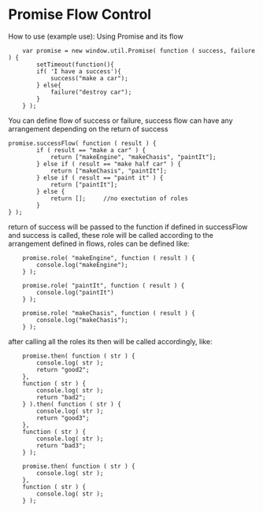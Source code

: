 Promise Flow Control
=
How to use (example use):
Using Promise and its flow

        var promise = new window.util.Promise( function ( success, failure ) {
        	setTimeout(function(){
        	if( 'I have a success'){
            	success("make a car");
        	} else{
        		failure("destroy car");
        	}
        } );
        
You can define flow of success or failure, success flow can have any arrangement depending on the return of success

	promise.successFlow( function ( result ) {
	        if ( result == "make a car" ) {
	            return ["makeEngine", "makeChasis", "paintIt"];
	        } else if ( result == "make half car" ) {
	            return ["makeChasis", "paintIt"];
	        } else if ( result == "paint it" ) {
	            return ["paintIt"];
	        } else {
	            return [];     //no exectution of roles
	        }
	} );

return of success will be passed to the function if defined in successFlow and success is called, 
these role will be called according to the arrangement defined in flows, roles can be defined like:

        promise.role( "makeEngine", function ( result ) {
        	console.log("makeEngine");
        } );
        
        promise.role( "paintIt", function ( result ) {
        	console.log("paintIt")
        } );
        
        promise.role( "makeChasis", function ( result ) {
        	console.log("makeChasis");
        } );
        
        
after calling all the roles its then will be called accordingly, like:

        promise.then( function ( str ) {
        	console.log( str );
        	return "good2";
        },
        function ( str ) {
        	console.log( str );
        	return "bad2";
        } ).then( function ( str ) {
        	console.log( str );
        	return "good3";
        },
        function ( str ) {
        	console.log( str );
        	return "bad3";
        } );
        
        promise.then( function ( str ) {
        	console.log( str );
        },
        function ( str ) {
        	console.log( str );
        } );
